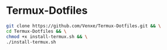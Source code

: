 # Termux-Dotfiles

```bash
git clone https://github.com/Venxe/Termux-Dotfiles.git && \
cd Termux-Dotfiles && \
chmod +x install-termux.sh && \
./install-termux.sh
```
